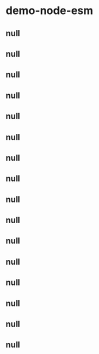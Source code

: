 # demo-node-esm

## null

## null

## null

## null

## null

## null

## null

## null

## null

## null

## null

## null

## null

## null

## null

## null
